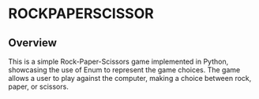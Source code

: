 # ROCKPAPERSCISSOR

## Overview

This is a simple Rock-Paper-Scissors game implemented in Python, showcasing the use of Enum to represent the game choices. The game allows a user to play against the computer, making a choice between rock, paper, or scissors.
